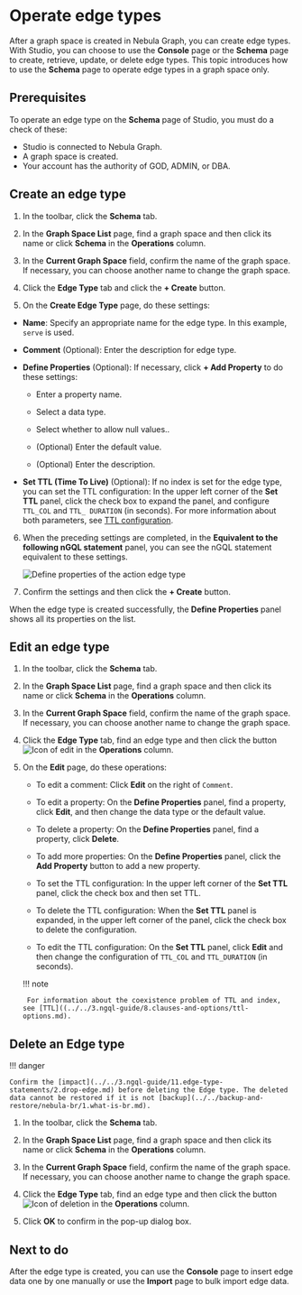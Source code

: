 # Operate edge types

After a graph space is created in Nebula Graph, you can create edge types. With Studio, you can choose to use the **Console** page or the **Schema** page to create, retrieve, update, or delete edge types. This topic introduces how to use the **Schema** page to operate edge types in a graph space only.

## Prerequisites

To operate an edge type on the **Schema** page of Studio, you must do a check of these:

- Studio is connected to Nebula Graph.
- A graph space is created.
- Your account has the authority of GOD, ADMIN, or DBA.

## Create an edge type

1. In the toolbar, click the **Schema** tab.

2. In the **Graph Space List** page, find a graph space and then click its name or click **Schema** in the **Operations** column.

3. In the **Current Graph Space** field, confirm the name of the graph space. If necessary, you can choose another name to change the graph space.

4. Click the **Edge Type** tab and click the **+ Create** button.

5. On the **Create Edge Type** page, do these settings:

  - **Name**: Specify an appropriate name for the edge type. In this example, `serve` is used.

  - **Comment** (Optional): Enter the description for edge type.

  - **Define Properties** (Optional): If necessary, click **+ Add Property** to do these settings:

    - Enter a property name.

    - Select a data type.

    - Select whether to allow null values..
    
    - (Optional) Enter the default value.

    - (Optional) Enter the description.

  - **Set TTL (Time To Live)** (Optional): If no index is set for the edge type, you can set the TTL configuration: In the upper left corner of the **Set TTL** panel, click the check box to expand the panel, and configure `TTL_COL` and `TTL_ DURATION` (in seconds). For more information about both parameters, see [TTL configuration](../../3.ngql-guide/8.clauses-and-options/ttl-options.md "Click to go to Nebula Graph website").

6. When the preceding settings are completed, in the **Equivalent to the following nGQL statement** panel, you can see the nGQL statement equivalent to these settings.

   ![Define properties of the `action` edge type](https://docs-cdn.nebula-graph.com.cn/figures/st-ug-004-en.png "Define an edge type")

7. Confirm the settings and then click the **+ Create** button.

When the edge type is created successfully, the **Define Properties** panel shows all its properties on the list.

## Edit an edge type

1. In the toolbar, click the **Schema** tab.

2. In the **Graph Space List** page, find a graph space and then click its name or click **Schema** in the **Operations** column.

3. In the **Current Graph Space** field, confirm the name of the graph space. If necessary, you can choose another name to change the graph space.

4. Click the **Edge Type** tab, find an edge type and then click the button ![Icon of edit](https://docs-cdn.nebula-graph.com.cn/figures/Setup.png) in the **Operations** column.

5. On the **Edit** page, do these operations:

   - To edit a comment: Click **Edit** on the right of `Comment`.
   - To edit a property: On the **Define Properties** panel, find a property, click **Edit**, and then change the data type or the default value.

   - To delete a property: On the **Define Properties** panel, find a property, click **Delete**.

   - To add more properties: On the **Define Properties** panel, click the **Add Property** button to add a new property.

   - To set the TTL configuration: In the upper left corner of the **Set TTL** panel, click the check box and then set TTL.

   - To delete the TTL configuration: When the **Set TTL** panel is expanded, in the upper left corner of the panel, click the check box to delete the configuration.

   - To edit the TTL configuration: On the **Set TTL** panel, click **Edit** and then change the configuration of `TTL_COL` and `TTL_DURATION` (in seconds).

    !!! note

        For information about the coexistence problem of TTL and index, see [TTL]((../../3.ngql-guide/8.clauses-and-options/ttl-options.md).

## Delete an Edge type

!!! danger

    Confirm the [impact](../../3.ngql-guide/11.edge-type-statements/2.drop-edge.md) before deleting the Edge type. The deleted data cannot be restored if it is not [backup](../../backup-and-restore/nebula-br/1.what-is-br.md).

1. In the toolbar, click the **Schema** tab.

2. In the **Graph Space List** page, find a graph space and then click its name or click **Schema** in the **Operations** column.

3. In the **Current Graph Space** field, confirm the name of the graph space. If necessary, you can choose another name to change the graph space.

4. Click the **Edge Type** tab, find an edge type and then click the button ![Icon of deletion](https://docs-cdn.nebula-graph.com.cn/figures/alert-delete.png) in the **Operations** column.

5. Click **OK** to confirm in the pop-up dialog box.

## Next to do

After the edge type is created, you can use the **Console** page to insert edge data one by one manually or use the **Import** page to bulk import edge data.
